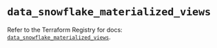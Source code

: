 # `data_snowflake_materialized_views`

Refer to the Terraform Registry for docs: [`data_snowflake_materialized_views`](https://registry.terraform.io/providers/snowflake-labs/snowflake/0.92.0/docs/data-sources/materialized_views).

